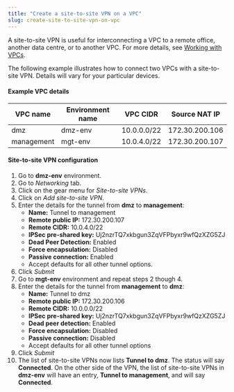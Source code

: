 ```yaml
---
title: "Create a site-to-site VPN on a VPC"
slug: create-site-to-site-vpn-on-vpc
---
```



A site-to-site VPN is useful for interconnecting a VPC to a remote office, another data centre, or to another VPC.  For more details, see [Working with VPCs](../cloudstack-compute-service/working-with-vpcs.md).

The following example illustrates how to connect two VPCs with a site-to-site VPN.  Details will vary for your particular devices.

#### Example VPC details
| VPC name | Environment name | VPC CIDR | Source NAT IP |
| --- | --- | --- | --- |
| dmz | dmz-env | 10.0.0.0/22 | 172.30.200.106 |
| management | mgt-env| 10.0.4.0/22 | 172.30.200.107 |

#### Site-to-site VPN configuration
1. Go to **dmz-env** environment.
1. Go to *Networking* tab.
1. Click on the gear menu for *Site-to-site VPNs*.
1. Click on *Add site-to-site VPN*.
1. Enter the details for the tunnel from **dmz** to **management**:
   - **Name:** Tunnel to management
   - **Remote public IP:** 172.30.200.107
   - **Remote CIDR:** 10.0.4.0/22
   - **IPSec pre-shared key:** Uj2nzrTQ7xkbgun3ZqVFPbyxr9wfQzXZG5ZJ
   - **Dead Peer Detection:** Enabled
   - **Force encapsulation:** Disabled
   - **Passive connection:** Enabled
   - Accept defaults for all other tunnel options.
1. Click *Submit*
1. Go to **mgt-env** environment and repeat steps 2 though 4.
1. Enter the details for the tunnel from **management** to **dmz**:
   - **Name:** Tunnel to dmz
   - **Remote public IP:** 172.30.200.106
   - **Remote CIDR:** 10.0.0.0/22
   - **IPSec pre-shared key:** Uj2nzrTQ7xkbgun3ZqVFPbyxr9wfQzXZG5ZJ
   - **Dead peer detection:** Enabled
   - **Force encapsulation:** Disabled
   - **Passive connection:** Disabled
   - Accept defaults for all other tunnel options
1. Click *Submit*
1. The list of site-to-site VPNs now lists **Tunnel to dmz**.  The status will say **Connected**.  On the other side of the VPN, the list of site-to-site VPNs in **dmz-env** will have an entry, **Tunnel to management**, and will say **Connected**.

